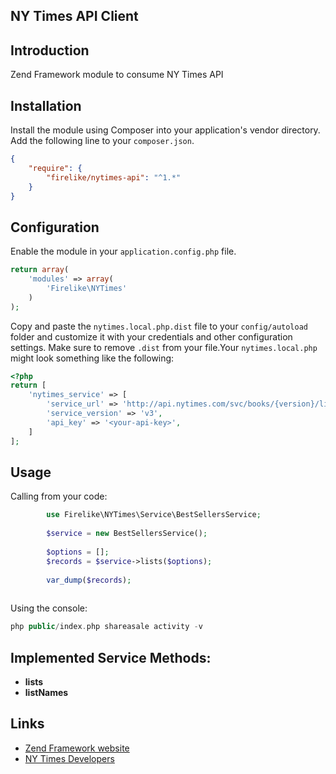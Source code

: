 ## NY Times API Client

## Introduction

Zend Framework module to consume NY Times API

## Installation
Install the module using Composer into your application's vendor directory. Add the following line to your
`composer.json`.

```json
{
    "require": {
        "firelike/nytimes-api": "^1.*"
    }
}
```
## Configuration

Enable the module in your `application.config.php` file.

```php
return array(
    'modules' => array(
        'Firelike\NYTimes'
    )
);
```

Copy and paste the `nytimes.local.php.dist` file to your `config/autoload` folder and customize it with your credentials and
other configuration settings. Make sure to remove `.dist` from your file.Your `nytimes.local.php` might look something like the following:

```php
<?php
return [
    'nytimes_service' => [
        'service_url' => 'http://api.nytimes.com/svc/books/{version}/lists',
        'service_version' => 'v3',
        'api_key' => '<your-api-key>',
    ]
];
```

## Usage

Calling from your code:

```php
        use Firelike\NYTimes\Service\BestSellersService;
        
        $service = new BestSellersService();
        
        $options = [];
        $records = $service->lists($options);
        
        var_dump($records);
        
```

Using the console:

```php
php public/index.php shareasale activity -v
```
## Implemented Service Methods:

* **lists**
* **listNames**



## Links

* [Zend Framework website](http://framework.zend.com)
* [NY Times Developers](https://developer.nytimes.com/)
